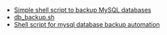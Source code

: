 - [Simple shell script to backup MySQL databases](https://blog.sleeplessbeastie.eu/2012/11/22/simple-shell-script-to-backup-mysql-databases/)
- [db_backup.sh](https://gist.github.com/NARKOZ/642511)
- [Shell script for mysql database backup automation](https://www.2daygeek.com/shell-script-for-mysql-database-backup-automation/#)
